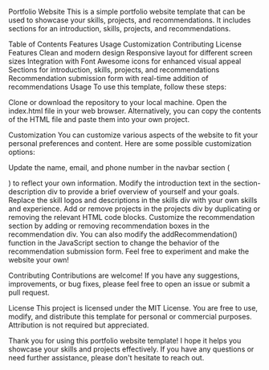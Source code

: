 Portfolio Website
This is a simple portfolio website template that can be used to showcase your skills, projects, and recommendations. It includes sections for an introduction, skills, projects, and recommendations.

Table of Contents
Features
Usage
Customization
Contributing
License
Features
Clean and modern design
Responsive layout for different screen sizes
Integration with Font Awesome icons for enhanced visual appeal
Sections for introduction, skills, projects, and recommendations
Recommendation submission form with real-time addition of recommendations
Usage
To use this template, follow these steps:

Clone or download the repository to your local machine.
Open the index.html file in your web browser.
Alternatively, you can copy the contents of the HTML file and paste them into your own project.

Customization
You can customize various aspects of the website to fit your personal preferences and content. Here are some possible customization options:

Update the name, email, and phone number in the navbar section (<div class="navbar-left">) to reflect your own information.
Modify the introduction text in the section-description div to provide a brief overview of yourself and your goals.
Replace the skill logos and descriptions in the skills div with your own skills and experience.
Add or remove projects in the projects div by duplicating or removing the relevant HTML code blocks.
Customize the recommendation section by adding or removing recommendation boxes in the recommendation div. You can also modify the addRecommendation() function in the JavaScript section to change the behavior of the recommendation submission form.
Feel free to experiment and make the website your own!

Contributing
Contributions are welcome! If you have any suggestions, improvements, or bug fixes, please feel free to open an issue or submit a pull request.

License
This project is licensed under the MIT License. You are free to use, modify, and distribute this template for personal or commercial purposes. Attribution is not required but appreciated.

Thank you for using this portfolio website template! I hope it helps you showcase your skills and projects effectively. If you have any questions or need further assistance, please don't hesitate to reach out.
